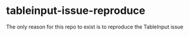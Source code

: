 # tableinput-issue-reproduce
The only reason for this repo to exist is to reproduce the TableInput issue
